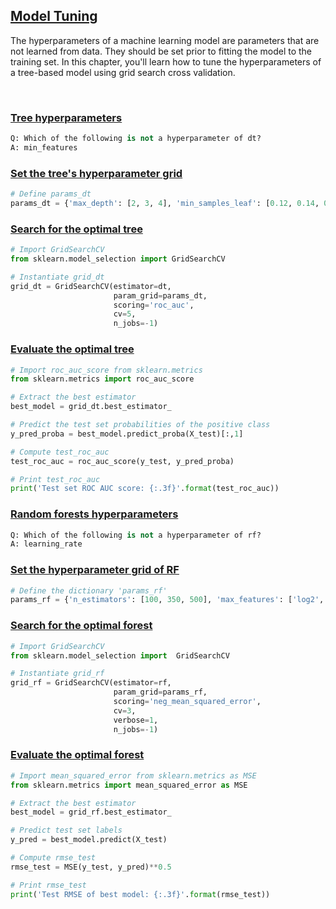 ## [Model Tuning](https://campus.datacamp.com/courses/machine-learning-with-tree-based-models-in-python/model-tuning)

The hyperparameters of a machine learning model are parameters that are not learned from data. They should be set prior to fitting the model to the training set. In this chapter, you'll learn how to tune the hyperparameters of a tree-based model using grid search cross validation.

<br>

### [Tree hyperparameters](https://campus.datacamp.com/courses/machine-learning-with-tree-based-models-in-python/model-tuning?ex=2)

```Python
Q: Which of the following is not a hyperparameter of dt?
A: min_features
```

### [Set the tree's hyperparameter grid](https://campus.datacamp.com/courses/machine-learning-with-tree-based-models-in-python/model-tuning?ex=3)

```Python
# Define params_dt
params_dt = {'max_depth': [2, 3, 4], 'min_samples_leaf': [0.12, 0.14, 0.16, 0.18]}
```

### [Search for the optimal tree](https://campus.datacamp.com/courses/machine-learning-with-tree-based-models-in-python/model-tuning?ex=4)

```Python
# Import GridSearchCV
from sklearn.model_selection import GridSearchCV

# Instantiate grid_dt
grid_dt = GridSearchCV(estimator=dt,
                       param_grid=params_dt,
                       scoring='roc_auc',
                       cv=5,
                       n_jobs=-1)
```

### [Evaluate the optimal tree](https://campus.datacamp.com/courses/machine-learning-with-tree-based-models-in-python/model-tuning?ex=5)

```Python
# Import roc_auc_score from sklearn.metrics 
from sklearn.metrics import roc_auc_score

# Extract the best estimator
best_model = grid_dt.best_estimator_

# Predict the test set probabilities of the positive class
y_pred_proba = best_model.predict_proba(X_test)[:,1]

# Compute test_roc_auc
test_roc_auc = roc_auc_score(y_test, y_pred_proba)

# Print test_roc_auc
print('Test set ROC AUC score: {:.3f}'.format(test_roc_auc))
```

### [Random forests hyperparameters](https://campus.datacamp.com/courses/machine-learning-with-tree-based-models-in-python/model-tuning?ex=7)

```Python
Q: Which of the following is not a hyperparameter of rf?
A: learning_rate
```

### [Set the hyperparameter grid of RF](https://campus.datacamp.com/courses/machine-learning-with-tree-based-models-in-python/model-tuning?ex=8)

```Python
# Define the dictionary 'params_rf'
params_rf = {'n_estimators': [100, 350, 500], 'max_features': ['log2', 'auto', 'sqrt'], 'min_samples_leaf': [2, 10, 30]}
```

### [Search for the optimal forest](https://campus.datacamp.com/courses/machine-learning-with-tree-based-models-in-python/model-tuning?ex=9)

```Python
# Import GridSearchCV
from sklearn.model_selection import  GridSearchCV

# Instantiate grid_rf
grid_rf = GridSearchCV(estimator=rf,
                       param_grid=params_rf,
                       scoring='neg_mean_squared_error',
                       cv=3,
                       verbose=1,
                       n_jobs=-1)
```

### [Evaluate the optimal forest](https://campus.datacamp.com/courses/machine-learning-with-tree-based-models-in-python/model-tuning?ex=10)

```Python
# Import mean_squared_error from sklearn.metrics as MSE 
from sklearn.metrics import mean_squared_error as MSE

# Extract the best estimator
best_model = grid_rf.best_estimator_

# Predict test set labels
y_pred = best_model.predict(X_test)

# Compute rmse_test
rmse_test = MSE(y_test, y_pred)**0.5

# Print rmse_test
print('Test RMSE of best model: {:.3f}'.format(rmse_test))
```